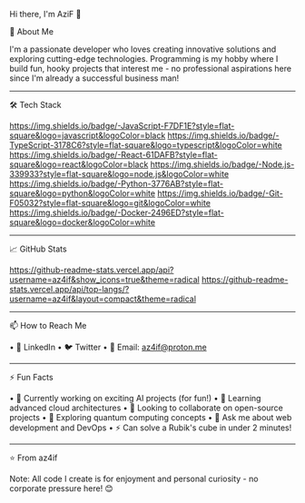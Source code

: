 Hi there, I'm AziF 👋

🚀 About Me

I'm a passionate developer who loves creating innovative solutions and exploring cutting-edge technologies. Programming is my hobby where I build fun, hooky projects that interest me - no professional aspirations here since I'm already a successful business man!

---

🛠️ Tech Stack

https://img.shields.io/badge/-JavaScript-F7DF1E?style=flat-square&logo=javascript&logoColor=black
https://img.shields.io/badge/-TypeScript-3178C6?style=flat-square&logo=typescript&logoColor=white
https://img.shields.io/badge/-React-61DAFB?style=flat-square&logo=react&logoColor=black
https://img.shields.io/badge/-Node.js-339933?style=flat-square&logo=node.js&logoColor=white
https://img.shields.io/badge/-Python-3776AB?style=flat-square&logo=python&logoColor=white
https://img.shields.io/badge/-Git-F05032?style=flat-square&logo=git&logoColor=white
https://img.shields.io/badge/-Docker-2496ED?style=flat-square&logo=docker&logoColor=white

---

📈 GitHub Stats

https://github-readme-stats.vercel.app/api?username=az4if&show_icons=true&theme=radical
https://github-readme-stats.vercel.app/api/top-langs/?username=az4if&layout=compact&theme=radical

---

📫 How to Reach Me

• 💼 LinkedIn
• 🐦 Twitter
• 📧 Email: az4if@proton.me

---

⚡ Fun Facts

• 🔭 Currently working on exciting AI projects (for fun!)
• 🌱 Learning advanced cloud architectures
• 👯 Looking to collaborate on open-source projects
• 🤔 Exploring quantum computing concepts
• 💬 Ask me about web development and DevOps
• ⚡ Can solve a Rubik's cube in under 2 minutes!

---

⭐️ From az4if

Note: All code I create is for enjoyment and personal curiosity - no corporate pressure here! 😊